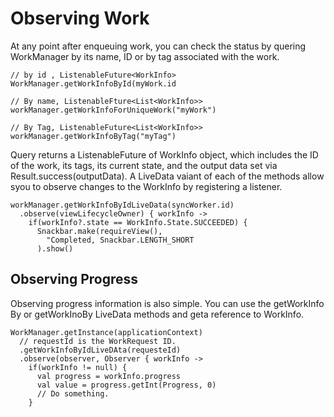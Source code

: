 # Observing Work
At any point after enqueuing work, you can check the status by quering WorkManager by its name, ID or by tag associated with the work.
```
// by id , ListenableFuture<WorkInfo>
WorkManager.getWorkInfoById(myWork.id

// By name, ListenableFture<List<WorkInfo>> 
workManager.getWorkInfoForUniqueWork("myWork")

// By Tag, ListenableFuture<List<WorkInfo>>
workManager.getWorkInfoByTag("myTag")
```

Query returns a ListenableFuture of WorkInfo object, which includes the ID of the work, its tags, its current state, and the output data set via Result.success(outputData). A LiveData vaiant of each of the methods allow syou to observe changes to the WorkInfo by registering a listener. 

```
workManager.getWorkInfoByIdLiveData(syncWorker.id)
  .observe(viewLifecycleOwner) { workInfo -> 
    if(workInfo?.state == WorkInfo.State.SUCCEEDED) {
      Snackbar.make(requireView(), 
        "Completed, Snackbar.LENGTH_SHORT
      ).show()
```

## Observing Progress
Observing progress information is also simple. You can use the getWorkInfo By or getWorkInoBy LiveData methods and geta  reference to WorkInfo.
```
WorkManager.getInstance(applicationContext)
  // requestId is the WorkRequest ID.
  .getWorkInfoByIdLiveDAta(requesteId)
  .observe(observer, Observer { workInfo ->
    if(workInfo != null) {
      val progress = workInfo.progress
      val value = progress.getInt(Progress, 0)
      // Do something. 
    }
  
```
